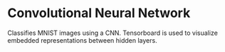 # Convolutional Neural Network

Classifies MNIST images using a CNN. Tensorboard is used to visualize embedded representations between hidden layers. 

